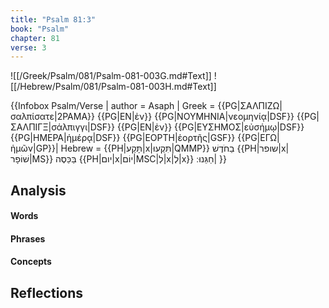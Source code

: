 ```yaml
---
title: "Psalm 81:3"
book: "Psalm"
chapter: 81
verse: 3
---
```

![[/Greek/Psalm/081/Psalm-081-003G.md#Text]]
![[/Hebrew/Psalm/081/Psalm-081-003H.md#Text]]

{{Infobox Psalm/Verse |
  author = Asaph |
  Greek = {{PG|ΣΑΛΠΙΖΩ|σαλπίσατε|2PAMA}} {{PG|ΕΝ|ἐν}} {{PG|ΝΟΥΜΗΝΙΑ|νεομηνίᾳ|DSF}} {{PG|ΣΑΛΠΙΓΞ|σάλπιγγι|DSF}} {{PG|ΕΝ|ἐν}} {{PG|ΕΥΣΗΜΟΣ|εὐσήμῳ|DSF}} {{PG|ΗΜΕΡΑ|ἡμέρᾳ|DSF}} {{PG|ΕΟΡΤΗ|ἑορτῆς|GSF}} {{PG|ΕΓΩ|ἡμῶν|GP}}|
  Hebrew = {{PH|תָּקַע|x|תִּקְעוּ|QMMP}}
בַחֹדֶשׁ
{{PH|שופר|x|שׁוֹפָר|MS}}
בַּכֵּסֶה
{{PH|יום|x|יוֹם|MSC|לְ|x|לְ|x}}
חַגֵּנוּ
׃|
}}

## Analysis

#### Words

#### Phrases

#### Concepts

## Reflections
